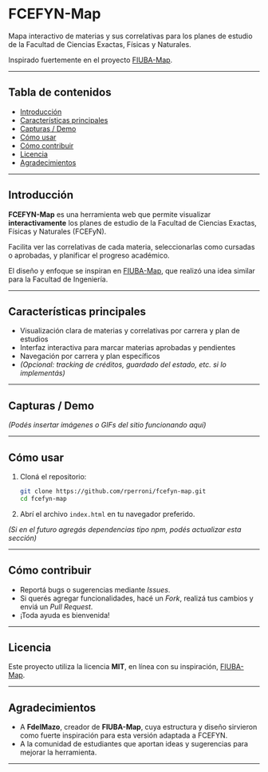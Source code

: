 # FCEFYN-Map

Mapa interactivo de materias y sus correlativas para los planes de estudio de la Facultad de Ciencias Exactas, Físicas y Naturales.

Inspirado fuertemente en el proyecto [FIUBA-Map](https://github.com/fdelmazo/FIUBA-Map).

---

## Tabla de contenidos

- [Introducción](#introducción)  
- [Características principales](#características-principales)  
- [Capturas / Demo](#capturas--demo)  
- [Cómo usar](#cómo-usar)  
- [Cómo contribuir](#cómo-contribuir)  
- [Licencia](#licencia)  
- [Agradecimientos](#agradecimientos)

---

## Introducción

**FCEFYN-Map** es una herramienta web que permite visualizar **interactivamente** los planes de estudio de la Facultad de Ciencias Exactas, Físicas y Naturales (FCEFyN).  

Facilita ver las correlativas de cada materia, seleccionarlas como cursadas o aprobadas, y planificar el progreso académico.  

El diseño y enfoque se inspiran en [FIUBA-Map](https://github.com/fdelmazo/FIUBA-Map), que realizó una idea similar para la Facultad de Ingeniería.

---

## Características principales

- Visualización clara de materias y correlativas por carrera y plan de estudios  
- Interfaz interactiva para marcar materias aprobadas y pendientes  
- Navegación por carrera y plan específicos  
- *(Opcional: tracking de créditos, guardado del estado, etc. si lo implementás)*  

---

## Capturas / Demo

*(Podés insertar imágenes o GIFs del sitio funcionando aquí)*  

---

## Cómo usar

1. Cloná el repositorio:
   ```bash
   git clone https://github.com/rperroni/fcefyn-map.git
   cd fcefyn-map
   ```
2. Abrí el archivo `index.html` en tu navegador preferido.  

*(Si en el futuro agregás dependencias tipo npm, podés actualizar esta sección)*

---

## Cómo contribuir

- Reportá bugs o sugerencias mediante *Issues*.  
- Si querés agregar funcionalidades, hacé un *Fork*, realizá tus cambios y enviá un *Pull Request*.  
- ¡Toda ayuda es bienvenida!  

---

## Licencia

Este proyecto utiliza la licencia **MIT**, en línea con su inspiración, [FIUBA-Map](https://github.com/fdelmazo/FIUBA-Map).  

---

## Agradecimientos

- A **FdelMazo**, creador de **FIUBA-Map**, cuya estructura y diseño sirvieron como fuerte inspiración para esta versión adaptada a FCEFYN.  
- A la comunidad de estudiantes que aportan ideas y sugerencias para mejorar la herramienta.  

---
